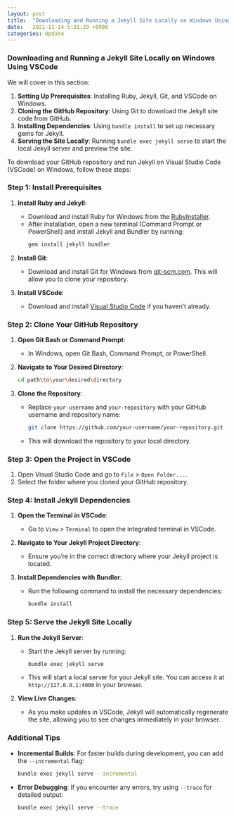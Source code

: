 ```yaml
---
layout: post
title:  "Downloading and Running a Jekyll Site Locally on Windows Using VSCode"
date:   2021-11-14 5:31:29 +0900
categories: Update
---
```

### Downloading and Running a Jekyll Site Locally on Windows Using VSCode
We will cover in this section:
1. **Setting Up Prerequisites**: Installing Ruby, Jekyll, Git, and VSCode on Windows.
2. **Cloning the GitHub Repository**: Using Git to download the Jekyll site code from GitHub.
3. **Installing Dependencies**: Using `bundle install` to set up necessary gems for Jekyll.
4. **Serving the Site Locally**: Running `bundle exec jekyll serve` to start the local Jekyll server and preview the site.

To download your GitHub repository and run Jekyll on Visual Studio Code (VSCode) on Windows, follow these steps:

### Step 1: Install Prerequisites
1. **Install Ruby and Jekyll**:
   - Download and install Ruby for Windows from the [RubyInstaller](https://rubyinstaller.org/).
   - After installation, open a new terminal (Command Prompt or PowerShell) and install Jekyll and Bundler by running:
     ```bash
     gem install jekyll bundler
     ```

2. **Install Git**:
   - Download and install Git for Windows from [git-scm.com](https://git-scm.com/). This will allow you to clone your repository.

3. **Install VSCode**:
   - Download and install [Visual Studio Code](https://code.visualstudio.com/) if you haven’t already.

### Step 2: Clone Your GitHub Repository
1. **Open Git Bash or Command Prompt**:
   - In Windows, open Git Bash, Command Prompt, or PowerShell.

2. **Navigate to Your Desired Directory**:
   ```bash
   cd path\to\your\desired\directory
   ```

3. **Clone the Repository**:
   - Replace `your-username` and `your-repository` with your GitHub username and repository name:
     ```bash
     git clone https://github.com/your-username/your-repository.git
     ```
   - This will download the repository to your local directory.

### Step 3: Open the Project in VSCode
1. Open Visual Studio Code and go to `File` > `Open Folder...`.
2. Select the folder where you cloned your GitHub repository.

### Step 4: Install Jekyll Dependencies
1. **Open the Terminal in VSCode**:
   - Go to `View` > `Terminal` to open the integrated terminal in VSCode.

2. **Navigate to Your Jekyll Project Directory**:
   - Ensure you’re in the correct directory where your Jekyll project is located.

3. **Install Dependencies with Bundler**:
   - Run the following command to install the necessary dependencies:
     ```bash
     bundle install
     ```

### Step 5: Serve the Jekyll Site Locally
1. **Run the Jekyll Server**:
   - Start the Jekyll server by running:
     ```bash
     bundle exec jekyll serve
     ```
   - This will start a local server for your Jekyll site. You can access it at `http://127.0.0.1:4000` in your browser.

2. **View Live Changes**:
   - As you make updates in VSCode, Jekyll will automatically regenerate the site, allowing you to see changes immediately in your browser.

### Additional Tips
- **Incremental Builds**: For faster builds during development, you can add the `--incremental` flag:
  ```bash
  bundle exec jekyll serve --incremental
  ```
- **Error Debugging**: If you encounter any errors, try using `--trace` for detailed output:
  ```bash
  bundle exec jekyll serve --trace
  ```


